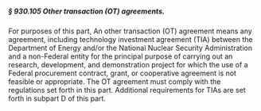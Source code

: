 ##### § 930.105 Other transaction (OT) agreements. #####

For purposes of this part, An other transaction (OT) agreement means any agreement, including technology investment agreement (TIA) between the Department of Energy and/or the National Nuclear Security Administration and a non-Federal entity for the principal purpose of carrying out an research, development, and demonstration project for which the use of a Federal procurement contract, grant, or cooperative agreement is not feasible or appropriate. The OT agreement must comply with the regulations set forth in this part. Additional requirements for TIAs are set forth in subpart D of this part.